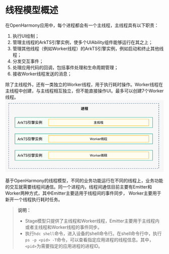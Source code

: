 # 线程模型概述

在OpenHarmony应用中，每个进程都会有一个主线程，主线程具有以下职责：

1. 执行UI绘制；
2. 管理主线程的ArkTS引擎实例，使多个UIAbility组件能够运行在其之上；
3. 管理其他线程（例如Worker线程）的ArkTS引擎实例，例如启动和终止其他线程；
4. 分发交互事件；
5. 处理应用代码的回调，包括事件处理和生命周期管理；
6. 接收Worker线程发送的消息；

除了主线程外，还有一类独立的Worker线程，用于执行耗时操作。Worker线程在主线程中创建，与主线程相互独立，但不能直接操作UI。最多可以创建7个Worker线程。  
![thread-model-stage](figures/thread-model-stage.png)

基于OpenHarmony的线程模型，不同的业务功能运行在不同的线程上，业务功能的交互就需要线程间通信。同一个进程内，线程间通信目前主要有Emitter和Worker两种方式，其中Emitter主要适用于线程间的事件同步， Worker主要用于新开一个线程执行耗时任务。

> **说明：**
>
> - Stage模型只提供了主线程和Worker线程，Emitter主要用于主线程内或者主线程和Worker线程的事件同步。
> - 执行`hdc shell`命令，进入设备的shell命令行。在shell命令行中，执行`ps -p <pid> -T`命令，可以查看指定应用进程的线程信息。其中，`<pid>`为需要指定的应用进程的进程ID。
